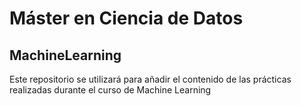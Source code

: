 # Máster en Ciencia de Datos 
## MachineLearning
Este repositorio se utilizará para añadir el contenido de las prácticas realizadas durante el curso de Machine Learning